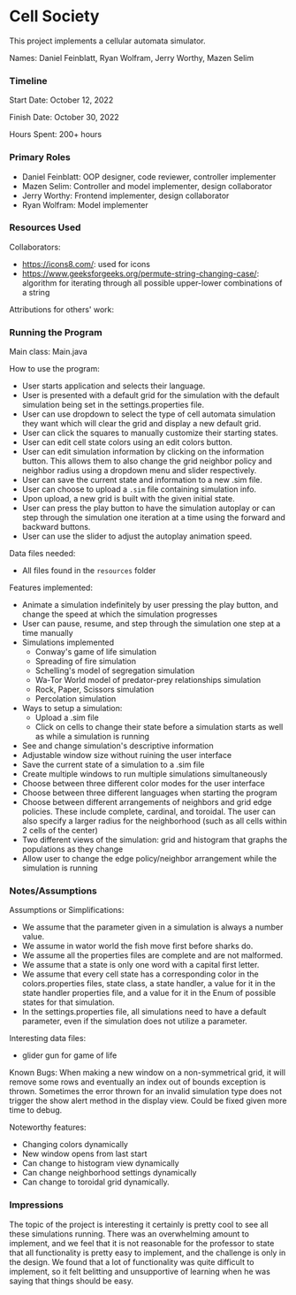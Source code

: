 Cell Society
====

This project implements a cellular automata simulator.

Names: Daniel Feinblatt, Ryan Wolfram, Jerry Worthy, Mazen Selim


### Timeline

Start Date: October 12, 2022

Finish Date: October 30, 2022

Hours Spent: 200+ hours

### Primary Roles
- Daniel Feinblatt: OOP designer, code reviewer, controller implementer
- Mazen Selim: Controller and model implementer, design collaborator
- Jerry Worthy: Frontend implementer, design collaborator
- Ryan Wolfram: Model implementer

### Resources Used

Collaborators:
- https://icons8.com/: used for icons
- https://www.geeksforgeeks.org/permute-string-changing-case/: algorithm for iterating through all possible upper-lower combinations of a string

Attributions for others' work:


### Running the Program

Main class: Main.java

How to use the program:
- User starts application and selects their language.
- User is presented with a default grid for the simulation with the default simulation being set in the settings.properties file.
- User can use dropdown to select the type of cell automata simulation they want which will clear the grid and display a new default grid.
- User can click the squares to manually customize their starting states.
- User can edit cell state colors using an edit colors button.
- User can edit simulation information by clicking on the information button. This allows them to also change the grid neighbor policy and neighbor radius using a dropdown menu and slider respectively.
- User can save the current state and information to a new .sim file.
- User can choose to upload a `.sim` file containing simulation info.
- Upon upload, a new grid is built with the given initial state.
- User can press the play button to have the simulation autoplay or can step through the simulation
  one iteration at a time using the forward and backward buttons.
- User can use the slider to adjust the autoplay animation speed.

Data files needed: 
- All files found in the `resources` folder

Features implemented:
- Animate a simulation indefinitely by user pressing the play button, and change the speed at which the simulation progresses
- User can pause, resume, and step through the simulation one step at a time manually
- Simulations implemented
	- Conway's game of life simulation
	- Spreading of fire simulation
	- Schelling's model of segregation simulation
	- Wa-Tor World model of predator-prey relationships simulation
	- Rock, Paper, Scissors simulation
	- Percolation simulation
- Ways to setup a simulation:
	- Upload a .sim file
	- Click on cells to change their state before a simulation starts as well as while a simulation is running
- See and change simulation's descriptive information
- Adjustable window size without ruining the user interface
- Save the current state of a simulation to a .sim file
- Create multiple windows to run multiple simulations simultaneously
- Choose between three different color modes for the user interface
- Choose between three different languages when starting the program
- Choose between different arrangements of neighbors and grid edge policies. These include complete, cardinal, and toroidal. The user can also specify a larger radius for the neighborhood (such as all cells within 2 cells of the center)
- Two different views of the simulation: grid and histogram that graphs the populations as they change
- Allow user to change the edge policy/neighbor arrangement while the simulation is running

### Notes/Assumptions

Assumptions or Simplifications:
- We assume that the parameter given in a simulation is always a number value.
- We assume in wator world the fish move first before sharks do.
- We assume all the properties files are complete and are not malformed.
- We assume that a state is only one word with a capital first letter.
- We assume that every cell state has a corresponding color in the colors.properties files, state class, a state handler, a value for it in the state handler properties file, and a value for it in the Enum of possible states for that simulation. 
- In the settings.properties file, all simulations need to have a default parameter, even if the simulation does not utilize a parameter.


Interesting data files:
- glider gun for game of life

Known Bugs: When making a new window on a non-symmetrical grid, it will remove some rows and eventually an index out
of bounds exception is thrown. Sometimes the error thrown for an invalid simulation type does not trigger the show alert method in the display view. Could be fixed given more time to debug.

Noteworthy features: 
- Changing colors dynamically
- New window opens from last start
- Can change to histogram view dynamically
- Can change neighborhood settings dynamically
- Can change to toroidal grid dynamically.


### Impressions
The topic of the project is interesting it certainly is pretty cool to see all these simulations running. There was an overwhelming amount to implement, and we feel that it is not reasonable for the professor to state that all functionality is pretty easy to implement, and the challenge is only in the design. We found that a lot of functionality was quite difficult to implement, so it felt belitting and unsupportive of learning when he was saying that things should be easy. 

